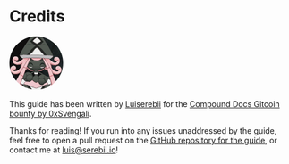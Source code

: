 # Credits

<a href="https://github.com/Luiserebii"><img src="./img/l1.gif" style="border-radius:50%"/></a>

This guide has been written by [Luiserebii](https://github.com/Luiserebii) for the [Compound Docs Gitcoin bounty by 0xSvengali](https://gitcoin.co/issue/0xSvengali/Docs/1/100026174). 

Thanks for reading! If you run into any issues unaddressed by the guide, feel free to open a pull request on the [GitHub repository for the guide](https://github.com/Luiserebii/compound-protocol-docs), or contact me at [luis@serebii.io](mailto:luis@serebii.io)!
